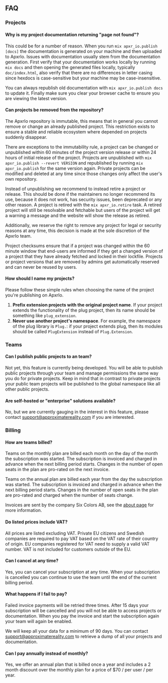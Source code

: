 ## FAQ

### Projects

#### Why is my project documentation returning "page not found"?

This could be for a number of reason. When you run `mix apxr_io.publish [docs]` the documentation is
generated on your machine and then uploaded to ApxrIo. Issues with documentation usually stem from
the documentation generation. First verify that your documentation works locally by running
`mix docs` and then opening the generated files locally, typically `doc/index.html`, also verify
that there are no differences in letter casing since hexdocs is case-sensitive but your machine
may be case-insensitive.

You can always republish old documentation with `mix apxr_io.publish docs` to update it. Finally make
sure you clear your browser cache to ensure you are viewing the latest version.

#### Can projects be removed from the repository?

The ApxrIo repository is immutable, this means that in general you cannot remove or change an already
published project. This restriction exists to ensure a stable and reliable ecosystem where
depended on projects suddenly disappear.

There are exceptions to the immutability rule, a project can be changed or unpublished within 60
minutes of the project version release or within 24 hours of initial release of the project.
Projects are unpublished with `mix apxr_io.publish --revert VERSION` and republished by running
`mix apxr_io.publish` for the same version again. Private projects can be modified and deleted at any
time since those changes only affect the user's own repository.

Instead of unpublishing we recommend to instead retire a project or release. This should be done
if the maintainers no longer recommend its use, because it does not work, has security issues,
been deprecated or any other reason. A project is retired with the `mix apxr_io.retire` task. A
retired project will still be resolvable and fetchable but users of the project will get a warning
a message and the website will show the release as retired.

Additionally, we reserve the right to remove any project for legal or security reasons at any
time, this decision is made at the sole discretion of the ApxrIo team.

Project checksums ensure that if a project was changed within the 60 minute window that end-users
are informed if they get a changed version of a project that they have already fetched and locked
in their lockfile. Projects or project versions that are removed by admins get automatically
reserved and can never be reused by users.

#### How should I name my projects?

Please follow these simple rules when choosing the name of the project you're publishing on ApxrIo.

1. **Prefix extension projects with the original project name**. If your project extends the
functionality of the plug project, then its name should be something like `plug_extension`.
2. **Never use another project's namespace**. For example, the namespace of the plug library is
`Plug.`: if your project extends plug, then its modules should be called `PlugExtension` instead
of `Plug.Extension`.

### Teams

#### Can I publish public projects to an team?

Not yet, this feature is currently being developed. You will be able to publish public projects
through your team and manage permissions the same way you do for private projects. Keep in
mind that in contrast to private projects your public team projects will be published to
the global namespace like all other public projects.

#### Are self-hosted or "enterprise" solutions available?

No, but we are currently gauging in the interest in this feature, please contact
[support@approximatereality.com](mailto:support@approximatereality.com) if you are interested.

### Billing

#### How are teams billed?

Teams on the monthly plan are billed each month on the day of the month the subscription
was started. The subscription is invoiced and charged in advance when the next billing period
starts. Changes in the number of open seats in the plan are pro-rated on the next invoice.

Teams on the annual plan are billed each year from the day the subscription was started.
The subscription is invoiced and charged in advance when the next billing period starts. Changes
in the number of open seats in the plan are pro-rated and charged when the number of seats change.

Invoices are sent by the company Six Colors AB, see the [about page](/about) for more information.

#### Do listed prices include VAT?

All prices are listed excluding VAT. Private EU citizens and Swedish companies are required to pay
VAT based on the VAT rate of their country of origin. EU companies registered for VAT need to
supply a valid VAT number. VAT is not included for customers outside of the EU.

#### Can I cancel at any time?

Yes, you can cancel your subscription at any time. When your subscription is cancelled you can
continue to use the team until the end of the current billing period.

#### What happens if I fail to pay?

Failed invoice payments will be retried three times. After 15 days your subscription will be
cancelled and you will not be able to access projects or documentation. When you pay the invoice
and start the subscription again your team will again be enabled.

We will keep all your data for a minimum of 90 days. You can contact
[support@approximatereality.com](mailto:support@approximatereality.com) to retrieve a dump of all your projects and documentation.

#### Can I pay annually instead of monthly?

Yes, we offer an annual plan that is billed once a year and includes a 2 month discount over the
monthly plan for a price of $70 / per user / per year.
